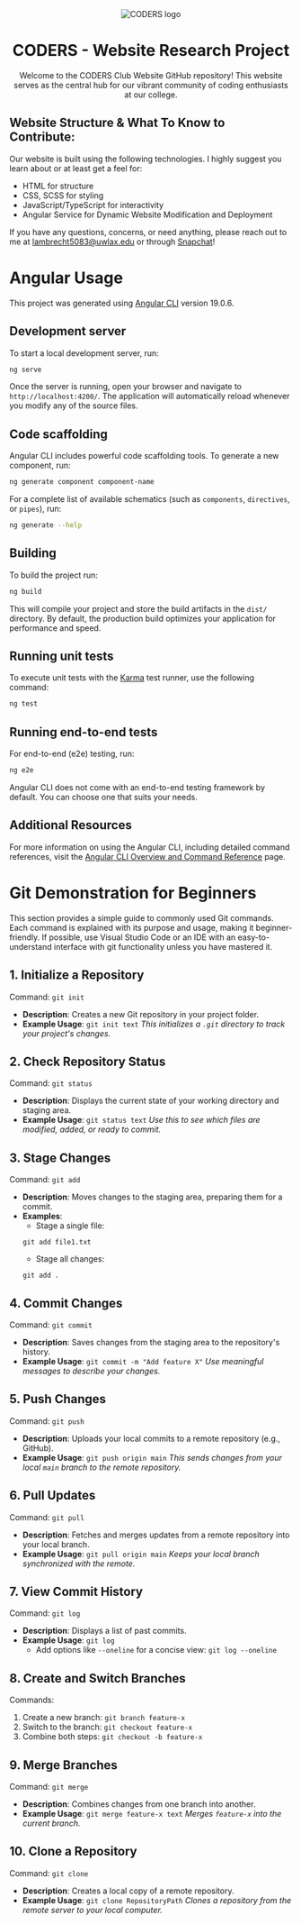 <div align="center">

<img src="src/assets/images/logo.png" alt="CODERS logo">

# CODERS - Website Research Project

Welcome to the CODERS Club Website GitHub repository! This website serves as the central hub for our vibrant community of coding enthusiasts at our college.

</div>

## Website Structure & What To Know to Contribute:

Our website is built using the following technologies. I highly suggest you learn about or at least get a feel for:

- HTML for structure
- CSS, SCSS for styling
- JavaScript/TypeScript for interactivity
- Angular Service for Dynamic Website Modification and Deployment

If you have any questions, concerns, or need anything, please reach out to me at lambrecht5083@uwlax.edu or through [Snapchat](https://snapchat.com/add/bren-dog2020)!

# Angular Usage

This project was generated using [Angular CLI](https://github.com/angular/angular-cli) version 19.0.6.

## Development server

To start a local development server, run:

```bash
ng serve
```

Once the server is running, open your browser and navigate to `http://localhost:4200/`. The application will automatically reload whenever you modify any of the source files.

## Code scaffolding

Angular CLI includes powerful code scaffolding tools. To generate a new component, run:

```bash
ng generate component component-name
```

For a complete list of available schematics (such as `components`, `directives`, or `pipes`), run:

```bash
ng generate --help
```

## Building

To build the project run:

```bash
ng build
```

This will compile your project and store the build artifacts in the `dist/` directory. By default, the production build optimizes your application for performance and speed.

## Running unit tests

To execute unit tests with the [Karma](https://karma-runner.github.io) test runner, use the following command:

```bash
ng test
```

## Running end-to-end tests

For end-to-end (e2e) testing, run:

```bash
ng e2e
```

Angular CLI does not come with an end-to-end testing framework by default. You can choose one that suits your needs.

## Additional Resources

For more information on using the Angular CLI, including detailed command references, visit the [Angular CLI Overview and Command Reference](https://angular.dev/tools/cli) page.

# Git Demonstration for Beginners

This section provides a simple guide to commonly used Git commands. Each command is explained with its purpose and usage, making it beginner-friendly.
If possible, use Visual Studio Code or an IDE with an easy-to-understand interface with git functionality unless you have mastered it.

## 1. Initialize a Repository
Command: `git init`
- **Description**: Creates a new Git repository in your project folder.
- **Example Usage**: `git init text` *This initializes a `.git` directory to track your project's changes.*

## 2. Check Repository Status
Command: `git status`
- **Description**: Displays the current state of your working directory and staging area.
- **Example Usage**: `git status text` *Use this to see which files are modified, added, or ready to commit.*

## 3. Stage Changes
Command: `git add`
- **Description**: Moves changes to the staging area, preparing them for a commit.
- **Examples**:
  - Stage a single file:
  ```
  git add file1.txt
  ```
  - Stage all changes:
  ```
  git add .
  ```

## 4. Commit Changes
Command: `git commit`
- **Description**: Saves changes from the staging area to the repository's history.
- **Example Usage**: `git commit -m "Add feature X"` *Use meaningful messages to describe your changes.*

## 5. Push Changes
Command: `git push`
- **Description**: Uploads your local commits to a remote repository (e.g., GitHub).
- **Example Usage**: `git push origin main` *This sends changes from your local `main` branch to the remote repository.*

## 6. Pull Updates
Command: `git pull`
- **Description**: Fetches and merges updates from a remote repository into your local branch.
- **Example Usage**: `git pull origin main` *Keeps your local branch synchronized with the remote.*

## 7. View Commit History
Command: `git log`
- **Description**: Displays a list of past commits.
- **Example Usage**: `git log`
  - Add options like `--oneline` for a concise view: `git log --oneline`

## 8. Create and Switch Branches
Commands:
1. Create a new branch: `git branch feature-x`
2. Switch to the branch: `git checkout feature-x`
3. Combine both steps: `git checkout -b feature-x`

## 9. Merge Branches
Command: `git merge`
- **Description**: Combines changes from one branch into another.
- **Example Usage**: `git merge feature-x text` *Merges `feature-x` into the current branch.*

## 10. Clone a Repository
Command: `git clone`
- **Description**: Creates a local copy of a remote repository.
- **Example Usage**: `git clone RepositoryPath` *Clones a repository from the remote server to your local computer.*
